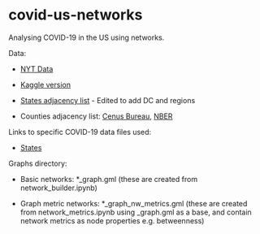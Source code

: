 # covid-us-networks
Analysing COVID-19 in the US using networks.

Data:

* [NYT Data](https://github.com/nytimes/covid-19-data)

* [Kaggle version](https://www.kaggle.com/fireballbyedimyrnmom/us-counties-covid-19-dataset)

* [States adjacency list](https://gist.github.com/neilb/ee60cd179d5eb17d1cb616cdeeda760f) - Edited to add DC and regions

* Counties adjacency list: [Cenus Bureau](https://www.census.gov/programs-surveys/geography/library/reference/county-adjacency-file.html), [NBER](https://www.nber.org/research/data/county-adjacency)

Links to specific COVID-19 data files used:

* [States](https://raw.githubusercontent.com/nytimes/covid-19-data/master/us-states.csv)

Graphs directory:

* Basic networks: *_graph.gml (these are created from network_builder.ipynb)

* Graph metric networks: *_graph_nw_metrics.gml (these are created from network_metrics.ipynb using _graph.gml as a base, and contain network metrics as node properties e.g. betweenness)